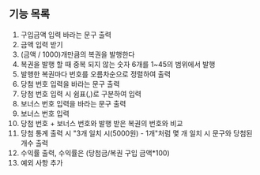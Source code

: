 ## 기능 목록

1. 구입금액 입력 바라는 문구 출력
2. 금액 입력 받기
3. (금액 / 1000)개만큼의 복권을 발행한다
4. 복권을 발행 할 때 중복 되지 않는 숫자 6개를 1~45의 범위에서 발행
5. 발행한 복권마다 번호를 오름차순으로 정렬하여 출력
6. 당첨 번호 입력을 바라는 문구 출력
7. 당첨 번호 입력 시 쉼표(,)로 구분하여 입력
8. 보너스 번호 입력을 바라는 문구 출력
9. 보너스 번호 입력
10. 당첨 번호 + 보너스 번호와 발행 받은 복권의 번호와 비교
11. 당첨 통계 출력 시 "3개 일치 시(5000원) - 1개"처럼 몇 개 일치 시 문구와 당첨된 개수 출력
12. 수익률 출력, 수익률은 (당첨금/복권 구입 금액\*100)
13. 예외 사항 추가
